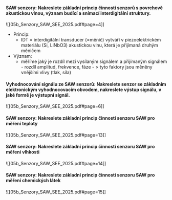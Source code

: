 #### SAW senzory: Nakreslete základní princip činnosti senzorů s povrchově akustickou vlnou, význam budící a snímací interdigitální struktury.
![[05b_Senzory_SAW_SEE_2025.pdf#page=4]]
- Princip:
	- IDT = interdigitální transducer (=měnič) vytváří v piezoelektrickém materiálu (Si, LiNbO3) akustickou vlnu, která je přijímaná druhým měničem
- Význam:
	- měříme jaký je rozdíl mezi vysílaným signálem a přijímaným signálem - rozdíl amplitud, frekvence, fáze - > tyto faktory jsou měněny vnějšími vlivy (tlak, síla)
#### Vyhodnocování signálu ze SAW senzorů: Nakreslete senzor se základním elektronickým vyhodnocovacím obvodem, nakreslete výstup signálu, v jaké formě je výstupní signál.
![[05b_Senzory_SAW_SEE_2025.pdf#page=6]]
#### SAW senzory: Nakreslete základní princip činnosti senzoru SAW pro měření teploty
![[05b_Senzory_SAW_SEE_2025.pdf#page=13]]
#### SAW senzory: Nakreslete základní princip činnosti senzoru SAW pro měření vlhkosti
![[05b_Senzory_SAW_SEE_2025.pdf#page=14]]
#### SAW senzory: Nakreslete základní princip činnosti senzoru SAW pro měření chemických látek
![[05b_Senzory_SAW_SEE_2025.pdf#page=15]]
